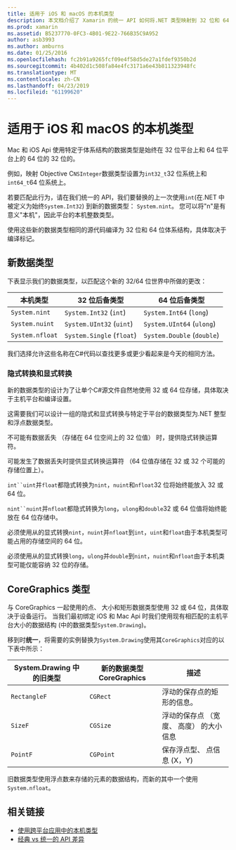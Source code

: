 ```yaml
---
title: 适用于 iOS 和 macOS 的本机类型
description: 本文档介绍了 Xamarin 的统一 API 如何将.NET 类型映射到 32 位和 64 位本机类型，根据需要基于编译目标体系结构。
ms.prod: xamarin
ms.assetid: B5237770-0FC3-4B01-9E22-766B35C9A952
author: asb3993
ms.author: amburns
ms.date: 01/25/2016
ms.openlocfilehash: fc2b91a9265fcf09e4f58d5de27a1fdef9350b2d
ms.sourcegitcommit: 4b402d1c508fa84e4fc3171a6e43b811323948fc
ms.translationtype: MT
ms.contentlocale: zh-CN
ms.lasthandoff: 04/23/2019
ms.locfileid: "61199620"
---
```

# <a name="native-types-for-ios-and-macos"></a>适用于 iOS 和 macOS 的本机类型

Mac 和 iOS Api 使用特定于体系结构的数据类型是始终在 32 位平台上和 64 位平台上的 64 位的 32 位的。

例如，映射 Objective C`NSInteger`数据类型设置为`int32_t`32 位系统上和`int64_t`64 位系统上。

若要匹配此行为，请在我们统一的 API，我们要替换的上一次使用`int`(在.NET 中被定义为始终`System.Int32`) 到新的数据类型： `System.nint`。 您可以将"n"是有意义"本机"，因此平台的本机整数类型。

使用这些新的数据类型相同的源代码编译为 32 位和 64 位体系结构，具体取决于编译标记。

## <a name="new-data-types"></a>新数据类型

下表显示我们的数据类型，以匹配这个新的 32/64 位世界中所做的更改：

|本机类型|32 位后备类型|64 位后备类型|
|--- |--- |--- |
|`System.nint`|`System.Int32` (`int`)|`System.Int64` (`long`)|
|`System.nuint`|`System.UInt32` (`uint`)|`System.UInt64` (`ulong`)|
|`System.nfloat`|`System.Single` (`float`)|`System.Double` (`double`)|

我们选择允许这些名称在C#代码以查找更多或更少看起来是今天的相同方法。

### <a name="implicit-and-explicit-conversions"></a>隐式转换和显式转换

新的数据类型的设计为了让单个C#源文件自然地使用 32 或 64 位存储，具体取决于主机平台和编译设置。

这需要我们可以设计一组的隐式和显式转换与特定于平台的数据类型为.NET 整型和浮点数据类型。

不可能有数据丢失 （存储在 64 位空间上的 32 位值） 时，提供隐式转换运算符。

可能发生了数据丢失时提供显式转换运算符 （64 位值存储在 32 或 32 个可能的存储位置上）。

 `int``uint`并`float`都隐式转换为`nint`，`nuint`和`nfloat`32 位将始终能放入 32 或 64 位。

 `nint``nuint`并`nfloat`都隐式转换为`long`，`ulong`和`double`32 或 64 位值将始终能放在 64 位存储中。

必须使用从的显式转换`nint`，`nuint`并`nfloat`到`int`，`uint`和`float`由于本机类型可能占用的存储空间的 64 位。

必须使用从的显式转换`long`，`ulong`并`double`到`nint`，`nuint`和`nfloat`由于本机类型可能仅能容纳 32 位的存储。

## <a name="coregraphics-types"></a>CoreGraphics 类型

与 CoreGraphics 一起使用的点、 大小和矩形数据类型使用 32 或 64 位，具体取决于设备运行。  当我们最初绑定 iOS 和 Mac Api 时我们使用现有相匹配的主机平台大小的数据结构 (中的数据类型`System.Drawing`)。

移到时**统一**，将需要的实例替换为`System.Drawing`使用其`CoreGraphics`对应的以下表中所示：

|System.Drawing 中的旧类型|新的数据类型 CoreGraphics|描述|
|--- |--- |--- |
|`RectangleF`|`CGRect`|浮动的保存点的矩形的信息。|
|`SizeF`|`CGSize`|浮动的保存点 （宽度、 高度） 的大小信息|
|`PointF`|`CGPoint`|保存浮点型、 点信息 (X，Y)|

旧数据类型使用浮点数来存储的元素的数据结构，而新的其中一个使用`System.nfloat`。

## <a name="related-links"></a>相关链接

- [使用跨平台应用中的本机类型](~/cross-platform/macios/native-types-cross-platform.md)
- [经典 vs 统一的 API 差异](https://developer.xamarin.com/releases/ios/api_changes/classic-vs-unified-8.6.0/)
